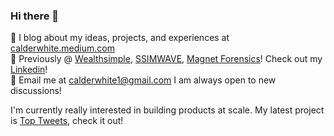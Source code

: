### Hi there 👋

:book: I blog about my ideas, projects, and experiences at [calderwhite.medium.com](https://calderwhite.medium.com)     
:office: Previously @ [Wealthsimple](https://wealthsimple.com/), [SSIMWAVE](https://ssimwave.com), [Magnet Forensics](https://www.magnetforensics.com/)! Check out my [Linkedin](https://www.linkedin.com/in/calderwhite/)!    
:incoming_envelope: Email me at [calderwhite1@gmail.com](mailto:calderwhite1@gmail.com) I am always open to new discussions!

I'm currently really interested in building products at scale. My latest project is [Top Tweets](https://toptweets.calderwhite.com/), check it out!
